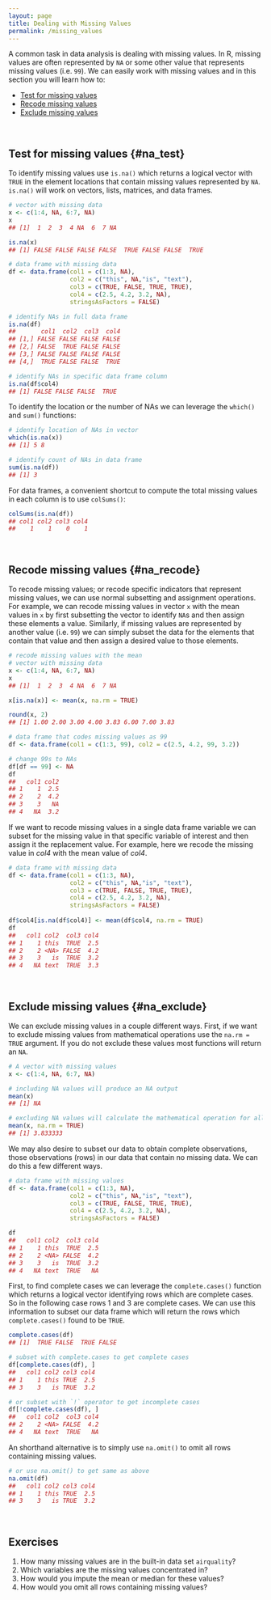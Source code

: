 ```yaml
---
layout: page
title: Dealing with Missing Values
permalink: /missing_values
---
```


A common task in data analysis is dealing with missing values.  In R, missing values are often represented by `NA` or some other value that represents missing values (i.e. `99`).  We can easily work with missing values and in this section you will learn how to:

- [Test for missing values](#na_test)
- [Recode missing values](#na_recode)
- [Exclude missing values](#na_exclude)

<br>

## Test for missing values {#na_test}
To identify missing values use `is.na()` which returns a logical vector with `TRUE` in the element locations that contain missing values represented by `NA`.  `is.na()` will work on vectors, lists, matrices, and data frames. 


```r
# vector with missing data
x <- c(1:4, NA, 6:7, NA)
x
## [1]  1  2  3  4 NA  6  7 NA

is.na(x)
## [1] FALSE FALSE FALSE FALSE  TRUE FALSE FALSE  TRUE

# data frame with missing data
df <- data.frame(col1 = c(1:3, NA),
                 col2 = c("this", NA,"is", "text"), 
                 col3 = c(TRUE, FALSE, TRUE, TRUE), 
                 col4 = c(2.5, 4.2, 3.2, NA),
                 stringsAsFactors = FALSE)

# identify NAs in full data frame
is.na(df)
##       col1  col2  col3  col4
## [1,] FALSE FALSE FALSE FALSE
## [2,] FALSE  TRUE FALSE FALSE
## [3,] FALSE FALSE FALSE FALSE
## [4,]  TRUE FALSE FALSE  TRUE

# identify NAs in specific data frame column
is.na(df$col4)
## [1] FALSE FALSE FALSE  TRUE
```

To identify the location or the number of NAs we can leverage the `which()` and `sum()` functions:


```r
# identify location of NAs in vector
which(is.na(x))
## [1] 5 8

# identify count of NAs in data frame
sum(is.na(df))
## [1] 3
```

For data frames, a convenient shortcut to compute the total missing values in each column is to use `colSums()`:

```r
colSums(is.na(df))
## col1 col2 col3 col4
##    1    1    0    1
```

<br>

## Recode missing values {#na_recode}
To recode missing values; or recode specific indicators that represent missing values, we can use normal subsetting and assignment operations. For example, we can recode missing values in vector `x` with the mean values in `x` by first subsetting the vector to identify `NA`s and then assign these elements a value. Similarly, if missing values are represented by another value (i.e. `99`) we can simply subset the data for the elements that contain that value and then assign a desired value to those elements.


```r
# recode missing values with the mean
# vector with missing data
x <- c(1:4, NA, 6:7, NA)
x
## [1]  1  2  3  4 NA  6  7 NA

x[is.na(x)] <- mean(x, na.rm = TRUE)

round(x, 2)
## [1] 1.00 2.00 3.00 4.00 3.83 6.00 7.00 3.83

# data frame that codes missing values as 99
df <- data.frame(col1 = c(1:3, 99), col2 = c(2.5, 4.2, 99, 3.2))

# change 99s to NAs
df[df == 99] <- NA
df
##   col1 col2
## 1    1  2.5
## 2    2  4.2
## 3    3   NA
## 4   NA  3.2
```

If we want to recode missing values in a single data frame variable we can subset for the missing value in that specific variable of interest and then assign it the replacement value.  For example, here we recode the missing value in *col4* with the mean value of *col4*.

```r
# data frame with missing data
df <- data.frame(col1 = c(1:3, NA),
                 col2 = c("this", NA,"is", "text"), 
                 col3 = c(TRUE, FALSE, TRUE, TRUE), 
                 col4 = c(2.5, 4.2, 3.2, NA),
                 stringsAsFactors = FALSE)
                 
df$col4[is.na(df$col4)] <- mean(df$col4, na.rm = TRUE)
df
##   col1 col2  col3 col4
## 1    1 this  TRUE  2.5
## 2    2 <NA> FALSE  4.2
## 3    3   is  TRUE  3.2
## 4   NA text  TRUE  3.3
```

<br>

## Exclude missing values {#na_exclude}
We can exclude missing values in a couple different ways. First, if we want to exclude missing values from mathematical operations use the `na.rm = TRUE` argument. If you do not exclude these values most functions will return an `NA`.


```r
# A vector with missing values
x <- c(1:4, NA, 6:7, NA)

# including NA values will produce an NA output
mean(x)
## [1] NA

# excluding NA values will calculate the mathematical operation for all non-missing values
mean(x, na.rm = TRUE)
## [1] 3.833333
```

We may also desire to subset our data to obtain complete observations, those observations (rows) in our data that contain no missing data. We can do this a few different ways.


```r
# data frame with missing values
df <- data.frame(col1 = c(1:3, NA),
                 col2 = c("this", NA,"is", "text"), 
                 col3 = c(TRUE, FALSE, TRUE, TRUE), 
                 col4 = c(2.5, 4.2, 3.2, NA),
                 stringsAsFactors = FALSE)

df
##   col1 col2  col3 col4
## 1    1 this  TRUE  2.5
## 2    2 <NA> FALSE  4.2
## 3    3   is  TRUE  3.2
## 4   NA text  TRUE   NA
```

First, to find complete cases we can leverage the `complete.cases()` function which returns a logical vector identifying rows which are complete cases. So in the following case rows 1 and 3 are complete cases. We can use this information to subset our data frame which will return the rows which `complete.cases()` found to be `TRUE`.


```r
complete.cases(df)
## [1]  TRUE FALSE  TRUE FALSE

# subset with complete.cases to get complete cases
df[complete.cases(df), ]
##   col1 col2 col3 col4
## 1    1 this TRUE  2.5
## 3    3   is TRUE  3.2

# or subset with `!` operator to get incomplete cases
df[!complete.cases(df), ]
##   col1 col2  col3 col4
## 2    2 <NA> FALSE  4.2
## 4   NA text  TRUE   NA
```

An shorthand alternative is to simply use `na.omit()` to omit all rows containing missing values.


```r
# or use na.omit() to get same as above
na.omit(df)
##   col1 col2 col3 col4
## 1    1 this TRUE  2.5
## 3    3   is TRUE  3.2
```

<br>

## Exercises

1. How many missing values are in the built-in data set `airquality`?
2. Which variables are the missing values concentrated in?
3. How would you impute the mean or median for these values?
4. How would you omit all rows containing missing values?
